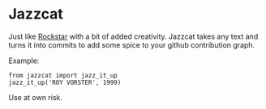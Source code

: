 # Jazzcat

Just like [Rockstar](https://github.com/avinassh/rockstar) with a bit of added creativity. Jazzcat takes any text and turns it into commits to add some spice to your github contribution graph.

Example:
```
from jazzcat import jazz_it_up
jazz_it_up('ROY VORSTER', 1999)
```

Use at own risk.
